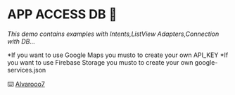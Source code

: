 # APP ACCESS DB 🚀

_This demo contains examples with Intents,ListView Adapters,Connection with DB..._

*If you want to use Google Maps you musto to create your own API_KEY
*If you want to use Firebase Storage you musto to create your own google-services.json

⌨️ [Alvarooo7](https://github.com/Alvarooo7) 

